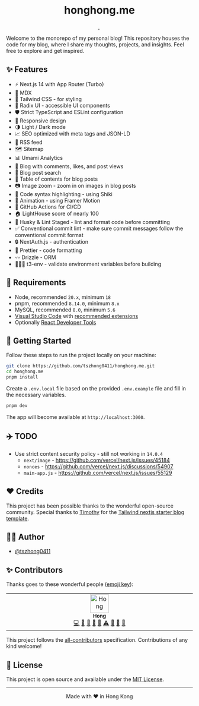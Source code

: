 <p align="center">
  <img alt="" src="https://honghong.me/images/projects/blog/cover.png">
</p>

<h1 align="center">
  honghong.me
</h1>

<p align="center">
  <a aria-label="Framework" href="https://nextjs.org">
    <img alt="" src="https://img.shields.io/badge/Next.js-000000.svg?style=for-the-badge&logo=Next.js&labelColor=000">
  </a>
  <img alt="" src="https://img.shields.io/github/languages/top/tszhong0411/honghong.me?style=for-the-badge&labelColor=000
  ">
  <a aria-label="License" href="https://github.com/tszhong0411/honghong.me/blob/main/LICENSE">
    <img alt="" src="https://img.shields.io/github/license/tszhong0411/honghong.me?style=for-the-badge&labelColor=000">
  </a>
</p>

Welcome to the monorepo of my personal blog! This repository houses the code for my blog, where I share my thoughts, projects, and insights. Feel free to explore and get inspired.

## ✨ Features

- ⚡️ Next.js 14 with App Router (Turbo)
- 📝 MDX
- 🎨 Tailwind CSS - for styling
- 🌈 Radix UI - accessible UI components
- 🛡 Strict TypeScript and ESLint configuration
- 📱 Responsive design
- 🌗 Light / Dark mode
- 📈 SEO optimized with meta tags and JSON-LD
- 📰 RSS feed
- 🗺 Sitemap
- 📊 Umami Analytics
- 📝 Blog with comments, likes, and post views
- 🔎 Blog post search
- 📖 Table of contents for blog posts
- 📷 Image zoom - zoom in on images in blog posts
- 📝 Code syntax highlighting - using Shiki
- 🎨 Animation - using Framer Motion
- 🤖 GitHub Actions for CI/CD
- 🏠 LightHouse score of nearly 100
- 🔨 Husky & Lint Staged - lint and format code before committing
- ✅ Conventional commit lint - make sure commit messages follow the conventional commit format
- 🔒 NextAuth.js - authentication
- 💄 Prettier - code formatting
- 〰️ Drizzle - ORM
- 👷🏻‍♂️ t3-env - validate environment variables before building

## 🔨 Requirements

- Node, recommended `20.x`, minimum `18`
- pnpm, recommended `8.14.0`, minimum `8.x`
- MySQL, recommended `8.0`, minimum `5.6`
- [Visual Studio Code](https://code.visualstudio.com/) with [recommended extensions](.vscode/extensions.json)
- Optionally [React Developer Tools](https://chrome.google.com/webstore/detail/react-developer-tools/fmkadmapgofadopljbjfkapdkoienihi?hl=en)

## 👋 Getting Started

Follow these steps to run the project locally on your machine:

```bash
git clone https://github.com/tszhong0411/honghong.me.git
cd honghong.me
pnpm install
```

Create a `.env.local` file based on the provided `.env.example` file and fill in the necessary variables.

```bash
pnpm dev
```

The app will become available at `http://localhost:3000`.

## ✈️ TODO

- Use strict content security policy - still not working in `14.0.4`
  - `next/image` - https://github.com/vercel/next.js/issues/45184
  - `nonces` - https://github.com/vercel/next.js/discussions/54907
  - `main-app.js` - https://github.com/vercel/next.js/issues/55129

## ❤️ Credits

This project has been possible thanks to the wonderful open-source community. Special thanks to [Timothy](https://www.timlrx.com/) for the [Tailwind nextjs starter blog template](https://github.com/timlrx/tailwind-nextjs-starter-blog).

## ✍🏻 Author

- [@tszhong0411](https://github.com/tszhong0411)

## ✨ Contributors

Thanks goes to these wonderful people ([emoji key](https://allcontributors.org/docs/en/emoji-key)):

<!-- ALL-CONTRIBUTORS-LIST:START - Do not remove or modify this section -->
<!-- prettier-ignore-start -->
<!-- markdownlint-disable -->
<table>
  <tbody>
    <tr>
      <td align="center" valign="top" width="14.28%"><a href="https://honghong.me/"><img src="https://avatars.githubusercontent.com/u/75498339?v=4?s=50" width="50px;" alt="Hong"/><br /><sub><b>Hong</b></sub></a><br /><a href="https://github.com/tszhong0411/honghong.me/commits?author=tszhong0411" title="Code">💻</a> <a href="https://github.com/tszhong0411/honghong.me/commits?author=tszhong0411" title="Documentation">📖</a> <a href="#design-tszhong0411" title="Design">🎨</a> <a href="#ideas-tszhong0411" title="Ideas, Planning, & Feedback">🤔</a> <a href="#maintenance-tszhong0411" title="Maintenance">🚧</a> <a href="https://github.com/tszhong0411/honghong.me/commits?author=tszhong0411" title="Tests">⚠️</a> <a href="https://github.com/tszhong0411/honghong.me/issues?q=author%3Atszhong0411" title="Bug reports">🐛</a> <a href="#question-tszhong0411" title="Answering Questions">💬</a> <a href="https://github.com/tszhong0411/honghong.me/pulls?q=is%3Apr+reviewed-by%3Atszhong0411" title="Reviewed Pull Requests">👀</a></td>
    </tr>
  </tbody>
</table>

<!-- markdownlint-restore -->
<!-- prettier-ignore-end -->

<!-- ALL-CONTRIBUTORS-LIST:END -->

This project follows the [all-contributors](https://github.com/all-contributors/all-contributors) specification. Contributions of any kind welcome!

## 🪪 License

This project is open source and available under the [MIT License](LICENSE).

<hr>
<p align="center">
Made with ❤️ in Hong Kong
</p>
